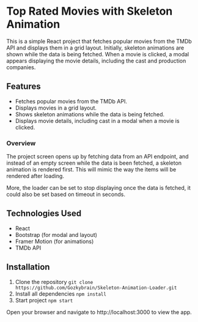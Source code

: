 # Top Rated Movies with Skeleton Animation

This is a simple React project that fetches popular movies from the TMDb API and displays them in a grid layout. Initially, skeleton animations are shown while the data is being fetched. When a movie is clicked, a modal appears displaying the movie details, including the cast and production companies.

## Features

* Fetches popular movies from the TMDb API.
* Displays movies in a grid layout.
* Shows skeleton animations while the data is being fetched.
* Displays movie details, including cast in a modal when a movie is clicked.

### Overview

The project screen opens up by fetching data from an API endpoint, and instead of an empty screen while the data is been fetched, a skeleton animation is rendered first. This will mimic the way the items will be rendered after loading.

More, the loader can be set to stop displaying once the data is fetched, it could also be set based on timeout in seconds.

## Technologies Used

* React
* Bootstrap (for modal and layout)
* Framer Motion (for animations)
* TMDb API

## Installation
1. Clone the repository
`git clone https://github.com/Gozkybrain/Skeleton-Animation-Loader.git
`
2. Install all dependencies
`npm install`
3. Start project
`npm start
`

Open your browser and navigate to http://localhost:3000 to view the app.
